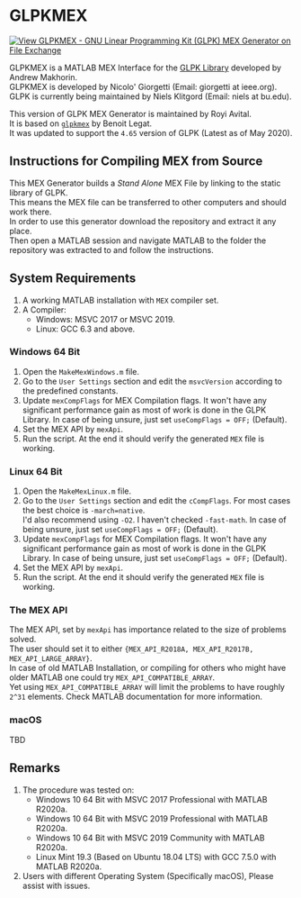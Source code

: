 # GLPKMEX

[![View GLPKMEX - GNU Linear Programming Kit (GLPK) MEX Generator on File Exchange](https://www.mathworks.com/matlabcentral/images/matlab-file-exchange.svg)](https://www.mathworks.com/matlabcentral/fileexchange/75318-glpkmex-gnu-linear-programming-kit-glpk-mex-generator)

GLPKMEX is a MATLAB MEX Interface for the [GLPK Library](https://www.gnu.org/software/glpk/) developed by Andrew Makhorin.  
GLPKMEX is developed by Nicolo' Giorgetti (Email: giorgetti at ieee.org).  
GLPK is currently being maintained by Niels Klitgord (Email: niels at bu.edu).  

This version of GLPK MEX Generator is maintained by Royi Avital.  
It is based on [`glpkmex`](https://github.com/blegat/glpkmex) by Benoit Legat.  
It was updated to support the `4.65` version of GLPK (Latest as of May 2020).

## Instructions for Compiling MEX from Source

This MEX Generator builds a *Stand Alone* MEX File by linking to the static library of GLPK.  
This means the MEX file can be transferred to other computers and should work there.  
In order to use this generator download the repository and extract it any place.  
Then open a MATLAB session and navigate MATLAB to the folder the repository was extracted to and follow the instructions.

## System Requirements

 1.	A working MATLAB installation with `MEX` compiler set.
 2.	A Compiler:
 	*	Windows: MSVC 2017 or MSVC 2019.
	*	Linux: GCC 6.3 and above.

### Windows 64 Bit

 1.	Open the `MakeMexWindows.m` file.
 2.	Go to the `User Settings` section and edit the `msvcVersion` according to the predefined constants.
 3.	Update `mexCompFlags` for MEX Compilation flags. It won't have any significant performance gain as most of work is done in the GLPK Library.
 	In case of being unsure, just set `useCompFlags = OFF;` (Default).
 4.	Set the MEX API by `mexApi`.
 5.	Run the script. At the end it should verify the generated `MEX` file is working.

### Linux 64 Bit

 1.	Open the `MakeMexLinux.m` file.
 2.	Go to the `User Settings` section and edit the `cCompFlags`. For most cases the best choice is `-march=native`.  
 	I'd also recommend using `-O2`. I haven't checked `-fast-math`. In case of being unsure, just set `useCompFlags = OFF;` (Default).
 3.	Update `mexCompFlags` for MEX Compilation flags. It won't have any significant performance gain as most of work is done in the GLPK Library.
 	In case of being unsure, just set `useCompFlags = OFF;` (Default).
 4.	Set the MEX API by `mexApi`.
 5.	Run the script. At the end it should verify the generated `MEX` file is working.
 
### The MEX API

The MEX API, set by `mexApi` has importance related to the size of problems solved.  
The user should set it to either `{MEX_API_R2018A, MEX_API_R2017B, MEX_API_LARGE_ARRAY}`.  
In case of old MATLAB Installation, or compiling for others who might have older MATLAB one could try `MEX_API_COMPATIBLE_ARRAY`.  
Yet using `MEX_API_COMPATIBLE_ARRAY` will limit the problems to have roughly `2^31` elements. Check MATLAB documentation for more information.

### macOS

TBD

## Remarks

 1.	The procedure was tested on:
	*	Windows 10 64 Bit with MSVC 2017 Professional with MATLAB R2020a.
	*	Windows 10 64 Bit with MSVC 2019 Professional with MATLAB R2020a.
	*	Windows 10 64 Bit with MSVC 2019 Community with MATLAB R2020a.
	* 	Linux Mint 19.3 (Based on Ubuntu 18.04 LTS) with GCC 7.5.0 with MATLAB R2020a.
 2. Users with different Operating System (Specifically macOS), Please assist with issues.
